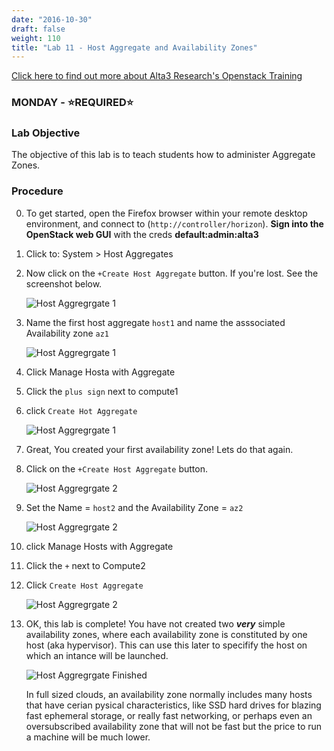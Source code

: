 ```yaml
---
date: "2016-10-30"
draft: false
weight: 110
title: "Lab 11 - Host Aggregate and Availability Zones"
---
```

[Click here to find out more about Alta3 Research's Openstack Training](https://alta3.com/courses/openstack)

### MONDAY - &#x2B50;REQUIRED&#x2B50;

### Lab Objective

The objective of this lab is to teach students how to administer Aggregate Zones.


### Procedure

0. To get started, open the Firefox browser within your remote desktop environment, and connect to (`http://controller/horizon`). **Sign into the OpenStack web GUI** with the creds **default:admin:alta3**

0. Click to: System > Host Aggregates

0. Now click on the `+Create Host Aggregate` button. If you're lost. See the screenshot below.

    ![Host Aggregrgate 1](https://alta3.com/labs/images/host_aggrate-lab_1.png)

0. Name the first host aggregate `host1` and name the asssociated Availability zone `az1`

    ![Host Aggregrgate 1](https://alta3.com/labs/images/host_aggrate-lab_2.png)

0. Click  Manage Hosta with Aggregate

0. Click the `plus sign` next to compute1

0. click `Create Hot Aggregate`

    ![Host Aggregrgate 1](https://alta3.com/labs/images/host_aggrate-lab_3.png)

0. Great, You created your first availability zone! Lets do that again.

0. Click on the `+Create Host Aggregate` button.

   ![Host Aggregrgate 2](https://alta3.com/labs/images/host_aggrate-lab_4.png)

0. Set the Name = `host2` and the Availability Zone = `az2`

   ![Host Aggregrgate 2](https://alta3.com/labs/images/host_aggrate-lab_5.png)

0. click Manage Hosts with Aggregate

0. Click the `+` next to Compute2

0. Click `Create Host Aggregate`

    ![Host Aggregrgate 2](https://alta3.com/labs/images/host_aggrate-lab_6.png)

0. OK, this lab is complete! You have not created two ***very*** simple availability zones, where each availability zone is constituted by one host (aka hypervisor). This can use this later to specifify the host on which an intance will be launched. 

    ![Host Aggregrgate Finished](https://alta3.com/labs/images/host_aggrate-lab_7.png)

    >
    In full sized clouds, an availability zone normally includes many hosts that have cerian pysical characteristics, like SSD hard drives for blazing fast ephemeral storage, or really fast networking, or perhaps even an oversubscribed availability zone that will not be fast but the price to run a machine will be much lower. 
